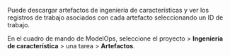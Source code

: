 Puede descargar artefactos de ingeniería de características y ver los registros de trabajo asociados con cada artefacto seleccionando un ID de trabajo.

En el cuadro de mando de ModelOps, seleccione el proyecto \> **Ingeniería de característica** \> una tarea \> **Artefactos**.
